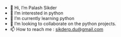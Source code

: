 - 👋 Hi, I’m Palash Sikder
- 👀 I’m interested in python
- 🌱 I’m currently learning python
- 💞️ I’m looking to collaborate on the python projects.
- 📫 How to reach me : sikderp.du@gmail.com

<!---
sikderp-github/sikderp-github is a ✨ special ✨ repository because its `README.md` (this file) appears on your GitHub profile.
You can click the Preview link to take a look at your changes.
--->
